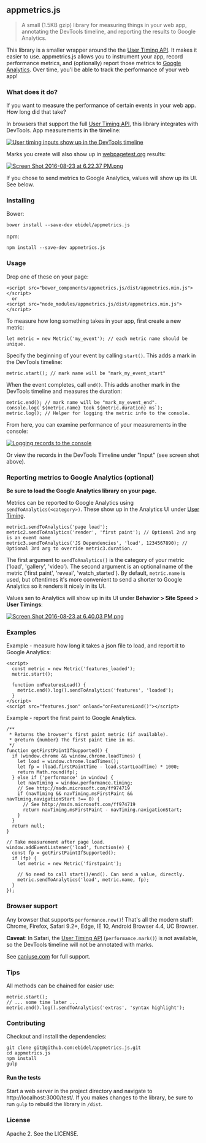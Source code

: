 ## appmetrics.js

> A small (1.5KB gzip) library for measuring things in your web app, annotating the DevTools timeline, and reporting the results to Google Analytics.

This library is a smaller wrapper around the the [User Timing API](https://developer.mozilla.org/en-US/docs/Web/API/User_Timing_API). It makes it easier to use. appmetrics.js allows you to instrument your app, record performance metrics, and (optionally) report those metrics to [Google Analytics](https://analytics.google.com). Over time, you'l be able to track the performance of your web app!

### What does it do?

If you want to measure the performance of certain events in your web app. How long did that take?

In browsers that support the full [User Timing API](https://developer.mozilla.org/en-US/docs/Web/API/User_Timing_API), this library integrates with DevTools. App measurements in the timeline:

[![User timing inputs show up in the DevTools timeline](https://s16.postimg.org/bm2owyvqd/Screen_Shot_2016_08_23_at_6_03_30_PM.png)](https://postimg.org/image/icj66eiw1/)

Marks you create will also show up in [webpagetest.org](https://www.webpagetest.org/) results:

[![Screen Shot 2016-08-23 at 6.22.37 PM.png](https://s16.postimg.org/rxa0gsuxx/Screen_Shot_2016_08_23_at_6_22_37_PM.png)](https://postimg.org/image/6nme5yen5/)

If you chose to send metrics to Google Analytics, values will show up its UI. See below.

### Installing

Bower:

    bower install --save-dev ebidel/appmetrics.js

npm:

    npm install --save-dev appmetrics.js

### Usage

Drop one of these on your page:

    <script src="bower_components/appmetrics.js/dist/appmetrics.min.js"></script>
      or
    <script src="node_modules/appmetrics.js/dist/appmetrics.min.js"></script>

To measure how long something takes in your app, first create a new metric:

    let metric = new Metric('my_event'); // each metric name should be unique.

Specify the beginning of your event by calling `start()`. This adds a mark in the DevTools timeline:

    metric.start(); // mark name will be "mark_my_event_start"

When the event completes, call `end()`. This adds another mark in the DevTools timeline
and measures the duration:

    metric.end(); // mark name will be "mark_my_event_end".
    console.log(`${metric.name} took ${metric.duration} ms`);
    metric.log(); // Helper for logging the metric info to the console.

From here, you can examine performance of your measurements in the console:

[![Logging records to the console](https://s4.postimg.org/b47jz5699/Screen_Shot_2016_08_23_at_6_08_26_PM.png)](https://postimg.org/image/h558w7svd/)

Or view the records in the DevTools Timeline under "Input" (see screen shot above).

### Reporting metrics to Google Analytics (optional)

**Be sure to load the Google Analytics library on your page.**

Metrics can be reported to Google Analytics using `sendToAnalytics(<category>)`. These show up in the Analytics UI under [User Timing](https://developers.google.com/analytics/devguides/collection/analyticsjs/user-timings).

    metric1.sendToAnalytics('page load');
    metric2.sendToAnalytics('render', 'first paint'); // Optional 2nd arg is an event name
    metric3.sendToAnalytics('JS Dependencies', 'load', 1234567890); // Optional 3rd arg to override metric3.duration.

The first argument to `sendToAnalytics()` is the category of your metric ('load', 'gallery', 'video'). The second argument is an optional name of the metric ('first paint', 'reveal', 'watch_started').  By default, `metric.name` is used, but oftentimes it's more convenient to send a shorter to Google Analytics so it renders it nicely in its UI.

Values sen to Analytics will show up in its UI under **Behavior > Site Speed > User Timings**:

[![Screen Shot 2016-08-23 at 6.40.03 PM.png](https://s3.postimg.org/6y0ay534j/Screen_Shot_2016_08_23_at_6_40_03_PM.png)](https://postimg.org/image/6l8wrykun/)

### Examples

Example - measure how long it takes a json file to load, and report it to Google Analytics:

    <script>
      const metric = new Metric('features_loaded');
      metric.start();

      function onFeaturesLoad() {
        metric.end().log().sendToAnalytics('features', 'loaded');
      }
    </script>
    <script src="features.json" onload="onFeaturesLoad()"></script>

Example - report the first paint to Google Analytics.

    /**
     * Returns the browser's first paint metric (if available).
     * @return {number} The first paint time in ms.
     */
    function getFirstPaintIfSupported() {
      if (window.chrome && window.chrome.loadTimes) {
        let load = window.chrome.loadTimes();
        let fp = (load.firstPaintTime - load.startLoadTime) * 1000;
        return Math.round(fp);
      } else if ('performance' in window) {
        let navTiming = window.performance.timing;
        // See http://msdn.microsoft.com/ff974719
        if (navTiming && navTiming.msFirstPaint && navTiming.navigationStart !== 0) {
          // See http://msdn.microsoft.com/ff974719
          return navTiming.msFirstPaint - navTiming.navigationStart;
        }
      }
      return null;
    }

    // Take measurement after page load.
    window.addEventListener('load', function(e) {
      const fp = getFirstPaintIfSupported();
      if (fp) {
        let metric = new Metric('firstpaint');

        // No need to call start()/end(). Can send a value, directly.
        metric.sendToAnalytics('load', metric.name, fp);
      }
    });

### Browser support

Any browser that supports `performance.now()`! That's  all the modern stuff: Chrome, Firefox, Safari 9.2+, Edge, IE 10, Android Browser 4.4, UC Browser.

**Caveat**: In Safari, the [User Timing API](http://caniuse.com/#feat=user-timing) (`performance.mark()`) is not available, so the DevTools timeline will not be annotated with marks.

See [caniuse.com](http://caniuse.com/#feat=high-resolution-time) for full support.

### Tips

All methods can be chained for easier use:

    metric.start();
    // ... some time later ...
    metric.end().log().sendToAnalytics('extras', 'syntax highlight');

### Contributing

Checkout and install the dependencies:

    git clone git@github.com:ebidel/appmetrics.js.git
    cd appmetrics.js
    npm install
    gulp

#### Run the tests

Start a web server in the project directory and navigate to http://localhost:3000/test/. If you makes changes to the library, be sure to run `gulp` to rebuild the library in `/dist`.

### License

Apache 2. See the LICENSE.


